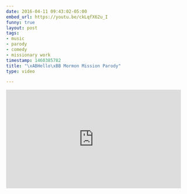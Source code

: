 ```yaml
---
date: 2016-04-11 09:43:02-05:00
embed_url: https://youtu.be/ckLqfX62u_I
funny: true
layout: post
tags:
- music
- parody
- comedy
- missionary work
timestamp: 1460385782
title: "\xABHello\xBB Mormon Mission Parody"
type: video

---
```

<iframe width="480" height="270" src="https://www.youtube.com/embed/ckLqfX62u_I?feature=oembed" frameborder="0" allowfullscreen></iframe>

